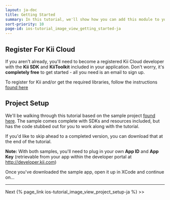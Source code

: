 ```yaml
---
layout: ja-doc
title: Getting Started
summary: In this tutorial, we'll show how you can add this module to your application and customize it to make it your own. In order to follow along, we recommend a few small preparations below.
sort-priority: 10
page-id: ios-tutorial_image_view_getting_started-ja
---
```

## Register For Kii Cloud

If you aren't already, you'll need to become a registered Kii Cloud developer
with the **Kii SDK** and **KiiToolkit** included in your application. Don't
worry, it's **completely free** to get started - all you need is an email to
sign up.

To register for Kii and/or get the required libraries, follow the instructions
[found here](https://github.com/KiiPlatform/KiiToolkit-iOS/wiki/Getting-Started)


## Project Setup

We'll be walking through this tutorial based on the sample project
[found here](http://blog.kii.com/downloads/KTImageView/KTImageViewSample-Stubbed.zip).
The sample comes complete with SDKs and resources included, but has the code
stubbed out for you to work along with the tutorial.

If you'd like to skip ahead to a completed version, you can download that at
the end of the tutorial. 

<p class="note">
<strong>Note:</strong> With both samples, you'll need to plug in your own
<strong>App ID</strong> and <strong>App Key</strong> (retrievable from your app
within the developer portal at
<a href="http://developer.kii.com">http://developer.kii.com</a>)
</p>

Once you've downloaded the sample app, open it up in XCode and continue on...

----

Next {% page_link ios-tutorial_image_view_project_setup-ja %} &gt;&gt;
